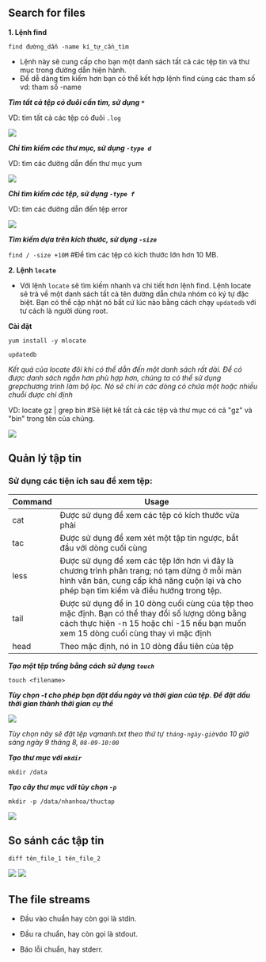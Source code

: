 ## Search for files

**1. Lệnh find**

`find đường_dẫn -name kí_tự_cần_tìm`

- Lệnh này sẽ cung cấp cho bạn một danh sách tất cả các tệp tin và thư mục trong đường dẫn hiện hành.
- Để dễ dàng tìm kiếm hơn bạn có thể kết hợp lệnh find cùng các tham số vd: tham số -name

***Tìm tất cả tệp có đuôi cần tìm, sử dụng `*`***

VD: tìm tất cả các tệp có đuôi `.log`

<img src=https://imgur.com/yggy1s0.jpg>

***Chỉ tìm kiếm các thư mục, sử dụng `-type d`***

VD: tìm các đường dẫn đến thư mục yum

<img src=https://imgur.com/YGTEfuN.jpg>

***Chỉ tìm kiếm các tệp, sử dụng `-type f`***


VD: tìm các đường dẫn đến tệp error

<img src=https://imgur.com/jvirEoJ.jpg>

***Tìm kiếm dựa trên kích thước, sử dụng `-size`***

`find / -size +10M` #Để tìm các tệp có kích thước lớn hơn 10 MB.



**2. Lệnh `locate`**

- Với lệnh `locate` sẽ tìm kiếm nhanh và chi tiết hơn lệnh find. Lệnh locate sẽ trả về một danh sách tất cả tên đường dẫn chứa nhóm có ký tự đặc biệt. Bạn có thể cập nhật nó bất cứ lúc nào bằng cách chạy `updatedb` với tư cách là người dùng root.

**Cài đặt**

`yum install -y mlocate`

`updatedb`

*Kết quả của locate đôi khi có thể dẫn đến một danh sách rất dài. Để có được danh sách ngắn hơn phù hợp hơn, chúng ta có thể sử dụng grepchương trình làm bộ lọc. Nó sẽ chỉ in các dòng có chứa một hoặc nhiều chuỗi được chỉ định*

VD: locate gz | grep bin #Sẽ liệt kê tất cả các tệp và thư mục có cả "gz" và "bin" trong tên của chúng.

<img src=https://imgur.com/ol9S6z6.jpg>



## Quản lý tập tin

### Sử dụng các tiện ích sau để xem tệp:

| Command | Usage |
----------|--------
cat| Được sử dụng để xem các tệp có kích thước vừa phải
tac|Được sử dụng để xem xét một tập tin ngược, bắt đầu với dòng cuối cùng
less|Được sử dụng để xem các tệp lớn hơn vì đây là chương trình phân trang; nó tạm dừng ở mỗi màn hình văn bản, cung cấp khả năng cuộn lại và cho phép bạn tìm kiếm và điều hướng trong tệp.
tail|Được sử dụng để in 10 dòng cuối cùng của tệp theo mặc định. Bạn có thể thay đổi số lượng dòng bằng cách thực hiện -n 15 hoặc chỉ -15 nếu bạn muốn xem 15 dòng cuối cùng thay vì mặc định
head|Theo mặc định, nó in 10 dòng đầu tiên của tệp	

***Tạo một tệp trống bằng cách sử dụng `touch`***

`touch <filename>`

***Tùy chọn -t cho phép bạn đặt dấu ngày và thời gian của tệp. Để đặt dấu thời gian thành thời gian cụ thể***

<img src=https://imgur.com/8VeSTWc.jpg>

*Tùy chọn nãy sẽ đặt tệp vqmanh.txt theo thứ tự `tháng-ngày-giờ`vào 10 giờ sáng ngày 9 tháng 8, `08-09-10:00`*

***Tạo thư mục với `mkdir`***

`mkdir /data`

***Tạo cây thư mục với tùy chọn `-p`***

`mkdir -p /data/nhanhoa/thuctap`

<img src=https://imgur.com/khBArOC.jpg>

## So sánh các tập tin

`diff tên_file_1 tên_file_2`

<img src=https://imgur.com/DtbOxdV.jpg>


<img src=https://imgur.com/4kRGG5V.jpg>

## The file streams

- Đầu vào chuẩn hay còn gọi là stdin.

- Đầu ra chuẩn, hay còn gọi là stdout.

- Báo lỗi chuẩn, hay stderr.